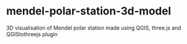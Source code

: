 # mendel-polar-station-3d-model
3D visualisation of Mendel polar station made using QGIS, three.js and QGIStothreejs plugin
